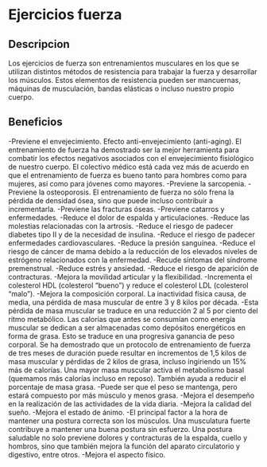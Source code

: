 # Ejercicios fuerza

## Descripcion

Los ejercicios de fuerza son entrenamientos musculares en los que se utilizan distintos métodos de resistencia para trabajar la fuerza y desarrollar los músculos. Estos elementos de resistencia pueden ser mancuernas, máquinas de musculación, bandas elásticas o incluso nuestro propio cuerpo.

## Beneficios

-Previene el envejecimiento. Efecto anti-envejecimiento (anti-aging). El entrenamiento de fuerza ha demostrado ser la mejor herramienta para combatir los efectos negativos asociados con el envejecimiento fisiológico de nuestro cuerpo. El colectivo médico está cada vez más de acuerdo en que el entrenamiento de fuerza es bueno tanto para hombres como para mujeres, así como para jóvenes como mayores.
-Previene la sarcopenia.
-Previene la osteoporosis. El entrenamiento de fuerza no sólo frena la pérdida de densidad ósea, sino que puede incluso contribuir a incrementarla.
-Previene las fracturas óseas.
-Previene catarros y enfermedades.
-Reduce el dolor de espalda y articulaciones.
-Reduce las molestias relacionadas con la artrosis.
-Reduce el riesgo de padecer diabetes tipo II y de la necesidad de insulina.
-Reduce el riesgo de padecer enfermedades cardiovasculares.
-Reduce la presión sanguínea.
-Reduce el riesgo de cáncer de mama debido a la reducción de los elevados niveles de estrógeno relacionados con la enfermedad.
-Recude síntomas del síndrome premenstrual.
-Reduce estrés y ansiedad.
-Reduce el riesgo de aparición de contracturas.
-Mejora la movilidad articular y la flexibilidad.
-Incrementa el colesterol HDL (colesterol “bueno”) y reduce el colesterol LDL (colesterol “malo”).
-Mejora la composición corporal. La inactividad física causa, de media, una pérdida de masa muscular de entre 3 y 8 kilos por década. -Esta pérdida de masa muscular se traduce en una reducción 2 al 5 por ciento del ritmo metabólico. Las calorías que antes se consumían como energía muscular se dedican a ser almacenadas como depósitos energéticos en forma de grasa. Esto se traduce en una progresiva ganancia de peso corporal. Se ha demostrado que un protocolo de entrenamiento de fuerza de tres meses de duración puede resultar en incrementos de 1,5 kilos de masa muscular y pérdidas de 2 kilos de grasa, incluso ingiriendo un 15% más de calorías. Una mayor masa muscular activa el metabolismo basal (quemamos más calorías incluso en reposo). También ayuda a reducir el porcentaje de masa grasa. -Puede ser que el peso se mantenga, pero estará compuesto por más músculo y menos grasa.
-Mejora el desempeño en la realización de las actividades de la vida diaria.
-Mejora la calidad del sueño.
-Mejora el estado de ánimo.
-El principal factor a la hora de mantener una postura correcta son los músculos. Una musculatura fuerte contribuye a mantener una buena postura sin esfuerzo. Una postura saludable no solo previene dolores y contracturas de la espalda, cuello y hombros, sino que también mejora la función del aparato circulatorio y digestivo, entre otros.
-Mejora el aspecto físico.

